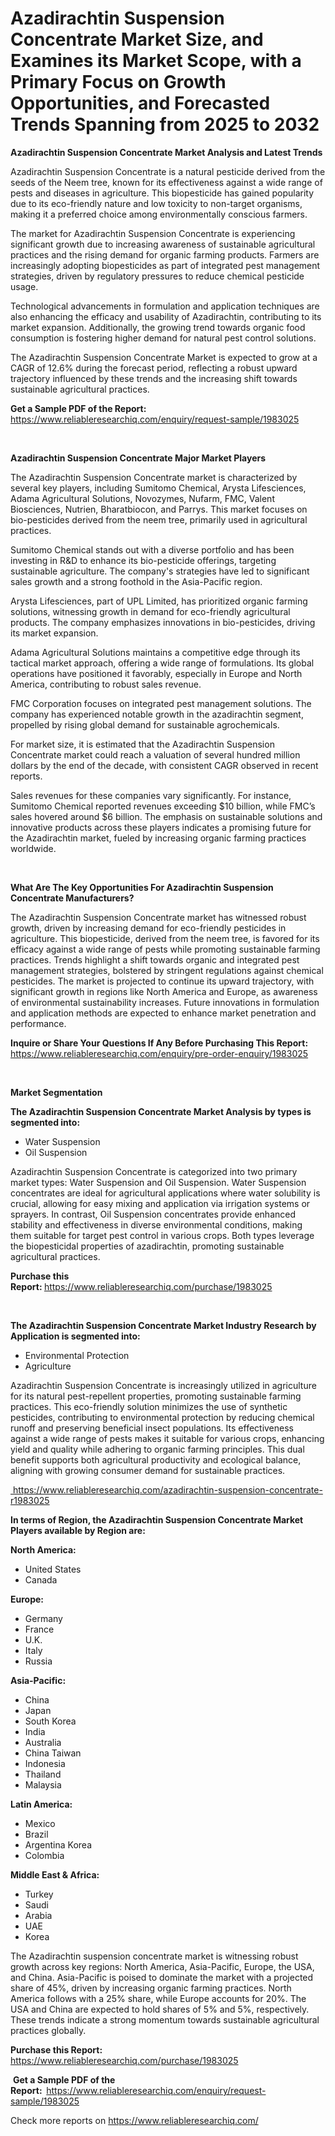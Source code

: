 <p><h1>Azadirachtin Suspension Concentrate Market Size, and Examines its Market Scope, with a Primary Focus on Growth Opportunities, and Forecasted Trends Spanning from 2025 to 2032</h1></p><p><strong>Azadirachtin Suspension Concentrate Market Analysis and Latest Trends</strong></p>
<p><p>Azadirachtin Suspension Concentrate is a natural pesticide derived from the seeds of the Neem tree, known for its effectiveness against a wide range of pests and diseases in agriculture. This biopesticide has gained popularity due to its eco-friendly nature and low toxicity to non-target organisms, making it a preferred choice among environmentally conscious farmers.</p><p>The market for Azadirachtin Suspension Concentrate is experiencing significant growth due to increasing awareness of sustainable agricultural practices and the rising demand for organic farming products. Farmers are increasingly adopting biopesticides as part of integrated pest management strategies, driven by regulatory pressures to reduce chemical pesticide usage.</p><p>Technological advancements in formulation and application techniques are also enhancing the efficacy and usability of Azadirachtin, contributing to its market expansion. Additionally, the growing trend towards organic food consumption is fostering higher demand for natural pest control solutions.</p><p>The Azadirachtin Suspension Concentrate Market is expected to grow at a CAGR of 12.6% during the forecast period, reflecting a robust upward trajectory influenced by these trends and the increasing shift towards sustainable agricultural practices.</p></p>
<p><strong>Get a Sample PDF of the Report:&nbsp;</strong> <a href="https://www.reliableresearchiq.com/enquiry/request-sample/1983025?utm_campaign=2171&utm_medium=2&utm_source=Github&utm_content=ia&utm_term=06022025&utm_id=azadirachtin-suspension-concentrate">https://www.reliableresearchiq.com/enquiry/request-sample/1983025</a></p>
<p>&nbsp;</p>
<p><strong>Azadirachtin Suspension Concentrate Major Market Players</strong></p>
<p><p>The Azadirachtin Suspension Concentrate market is characterized by several key players, including Sumitomo Chemical, Arysta Lifesciences, Adama Agricultural Solutions, Novozymes, Nufarm, FMC, Valent Biosciences, Nutrien, Bharatbiocon, and Parrys. This market focuses on bio-pesticides derived from the neem tree, primarily used in agricultural practices.</p><p>Sumitomo Chemical stands out with a diverse portfolio and has been investing in R&D to enhance its bio-pesticide offerings, targeting sustainable agriculture. The company's strategies have led to significant sales growth and a strong foothold in the Asia-Pacific region.</p><p>Arysta Lifesciences, part of UPL Limited, has prioritized organic farming solutions, witnessing growth in demand for eco-friendly agricultural products. The company emphasizes innovations in bio-pesticides, driving its market expansion.</p><p>Adama Agricultural Solutions maintains a competitive edge through its tactical market approach, offering a wide range of formulations. Its global operations have positioned it favorably, especially in Europe and North America, contributing to robust sales revenue.</p><p>FMC Corporation focuses on integrated pest management solutions. The company has experienced notable growth in the azadirachtin segment, propelled by rising global demand for sustainable agrochemicals.</p><p>For market size, it is estimated that the Azadirachtin Suspension Concentrate market could reach a valuation of several hundred million dollars by the end of the decade, with consistent CAGR observed in recent reports.</p><p>Sales revenues for these companies vary significantly. For instance, Sumitomo Chemical reported revenues exceeding $10 billion, while FMC’s sales hovered around $6 billion. The emphasis on sustainable solutions and innovative products across these players indicates a promising future for the Azadirachtin market, fueled by increasing organic farming practices worldwide.</p></p>
<p>&nbsp;</p>
<p><strong>What Are The Key Opportunities For Azadirachtin Suspension Concentrate Manufacturers?</strong></p>
<p><p>The Azadirachtin Suspension Concentrate market has witnessed robust growth, driven by increasing demand for eco-friendly pesticides in agriculture. This biopesticide, derived from the neem tree, is favored for its efficacy against a wide range of pests while promoting sustainable farming practices. Trends highlight a shift towards organic and integrated pest management strategies, bolstered by stringent regulations against chemical pesticides. The market is projected to continue its upward trajectory, with significant growth in regions like North America and Europe, as awareness of environmental sustainability increases. Future innovations in formulation and application methods are expected to enhance market penetration and performance.</p></p>
<p><strong>Inquire or Share Your Questions If Any Before Purchasing This Report:</strong> <a href="https://www.reliableresearchiq.com/enquiry/pre-order-enquiry/1983025?utm_campaign=2171&utm_medium=2&utm_source=Github&utm_content=ia&utm_term=06022025&utm_id=azadirachtin-suspension-concentrate">https://www.reliableresearchiq.com/enquiry/pre-order-enquiry/1983025</a></p>
<p>&nbsp;</p>
<p><strong>Market Segmentation</strong></p>
<p><strong>The Azadirachtin Suspension Concentrate Market Analysis by types is segmented into:</strong></p>
<p><ul><li>Water Suspension</li><li>Oil Suspension</li></ul></p>
<p><p>Azadirachtin Suspension Concentrate is categorized into two primary market types: Water Suspension and Oil Suspension. Water Suspension concentrates are ideal for agricultural applications where water solubility is crucial, allowing for easy mixing and application via irrigation systems or sprayers. In contrast, Oil Suspension concentrates provide enhanced stability and effectiveness in diverse environmental conditions, making them suitable for target pest control in various crops. Both types leverage the biopesticidal properties of azadirachtin, promoting sustainable agricultural practices.</p></p>
<p><strong>Purchase this Report:&nbsp;</strong><a href="https://www.reliableresearchiq.com/purchase/1983025?utm_campaign=2171&utm_medium=2&utm_source=Github&utm_content=ia&utm_term=06022025&utm_id=azadirachtin-suspension-concentrate">https://www.reliableresearchiq.com/purchase/1983025</a></p>
<p>&nbsp;</p>
<p><strong>The Azadirachtin Suspension Concentrate Market Industry Research by Application is segmented into:</strong></p>
<p><ul><li>Environmental Protection</li><li>Agriculture</li></ul></p>
<p><p>Azadirachtin Suspension Concentrate is increasingly utilized in agriculture for its natural pest-repellent properties, promoting sustainable farming practices. This eco-friendly solution minimizes the use of synthetic pesticides, contributing to environmental protection by reducing chemical runoff and preserving beneficial insect populations. Its effectiveness against a wide range of pests makes it suitable for various crops, enhancing yield and quality while adhering to organic farming principles. This dual benefit supports both agricultural productivity and ecological balance, aligning with growing consumer demand for sustainable practices.</p></p>
<p><a href="https://www.reliableresearchiq.com/azadirachtin-suspension-concentrate-r1983025?utm_campaign=2171&utm_medium=2&utm_source=Github&utm_content=ia&utm_term=06022025&utm_id=azadirachtin-suspension-concentrate">&nbsp;https://www.reliableresearchiq.com/azadirachtin-suspension-concentrate-r1983025</a></p>
<p><strong>In terms of Region, the Azadirachtin Suspension Concentrate Market Players available by Region are:</strong></p>
<p>
    <p> <strong> North America: </strong>
        <ul>
            <li>United States</li>
            <li>Canada</li>
        </ul>
        </p> 
    <p> <strong> Europe: </strong>
        <ul>
            <li>Germany</li>
            <li>France</li>
            <li>U.K.</li>
            <li>Italy</li>
            <li>Russia</li>
        </ul>
        </p> 
    <p> <strong> Asia-Pacific: </strong>
        <ul>
            <li>China</li>
            <li>Japan</li>
            <li>South Korea</li>
            <li>India</li>
            <li>Australia</li>
            <li>China Taiwan</li>
            <li>Indonesia</li>
            <li>Thailand</li>
            <li>Malaysia</li>
        </ul>
        </p> 
    <p> <strong> Latin America: </strong>
        <ul>
            <li>Mexico</li>
            <li>Brazil</li>
            <li>Argentina Korea</li>
            <li>Colombia</li>
        </ul>
        </p> 
    <p> <strong> Middle East & Africa: </strong>
        <ul>
            <li>Turkey</li>
            <li>Saudi</li>
            <li>Arabia</li>
            <li>UAE</li>
            <li>Korea</li>
        </ul>
    </p>
    </p>
<p><p>The Azadirachtin suspension concentrate market is witnessing robust growth across key regions: North America, Asia-Pacific, Europe, the USA, and China. Asia-Pacific is poised to dominate the market with a projected share of 45%, driven by increasing organic farming practices. North America follows with a 25% share, while Europe accounts for 20%. The USA and China are expected to hold shares of 5% and 5%, respectively. These trends indicate a strong momentum towards sustainable agricultural practices globally.</p></p>
<p><strong>Purchase this Report: </strong><a href="https://www.reliableresearchiq.com/purchase/1983025?utm_campaign=2171&utm_medium=2&utm_source=Github&utm_content=ia&utm_term=06022025&utm_id=azadirachtin-suspension-concentrate">https://www.reliableresearchiq.com/purchase/1983025</a></p>
<p>&nbsp;<strong>Get a Sample PDF of the Report:&nbsp;&nbsp;</strong><a href="https://www.reliableresearchiq.com/enquiry/request-sample/1983025?utm_campaign=2171&utm_medium=2&utm_source=Github&utm_content=ia&utm_term=06022025&utm_id=azadirachtin-suspension-concentrate">https://www.reliableresearchiq.com/enquiry/request-sample/1983025</a></p>
<p><strong></strong></p>
<p>Check more reports on <a href="https://www.reliableresearchiq.com/?utm_campaign=2171&utm_medium=2&utm_source=Github&utm_content=ia&utm_term=06022025&utm_id=azadirachtin-suspension-concentrate">https://www.reliableresearchiq.com/</a></p>